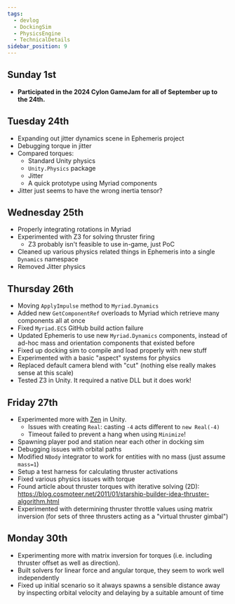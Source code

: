 ```yaml
---
tags:
  - devlog
  - DockingSim
  - PhysicsEngine
  - TechnicalDetails
sidebar_position: 9
---
```


## Sunday 1st
- **Participated in the 2024 Cylon GameJam for all of September up to the 24th.**

## Tuesday 24th
- Expanding out jitter dynamics scene in Ephemeris project
- Debugging torque in jitter
- Compared torques:
	- Standard Unity physics
	- `Unity.Physics` package
	- Jitter
	- A quick prototype using Myriad components
- Jitter just seems to have the wrong inertia tensor?
## Wednesday 25th
- Properly integrating rotations in Myriad
- Experimented with Z3 for solving thruster firing
	- Z3 probably isn't feasible to use in-game, just PoC
- Cleaned up various physics related things in Ephemeris into a single `Dynamics` namespace
- Removed Jitter physics
## Thursday 26th
- Moving `ApplyImpulse` method to `Myriad.Dynamics`
- Added new `GetComponentRef` overloads to Myriad which retrieve many components all at once
- Fixed `Myriad.ECS` GitHub build action failure
- Updated Ephemeris to use new `Myriad.Dynamics` components, instead of ad-hoc mass and orientation components that existed before
- Fixed up docking sim to compile and load properly with new stuff
- Experimented with a basic "aspect" systems for physics
- Replaced default camera blend with "cut" (nothing else really makes sense at this scale)
- Tested Z3 in Unity. It required a native DLL but it does work!
## Friday 27th
- Experimented more with [Zen](https://github.com/microsoft/Zen) in Unity.
	- Issues with creating `Real`: casting `-4` acts different to `new Real(-4)`
	- Timeout failed to prevent a hang when using `Minimize`!
- Spawning player pod and station near each other in docking sim
- Debugging issues with orbital paths
- Modified `NBody` integrator to work for entities with no mass (just assume `mass=1`)
- Setup a test harness for calculating thruster activations
- Fixed various physics issues with torque
- Found article about thruster torques with iterative solving (2D): https://blog.cosmoteer.net/2011/01/starship-builder-idea-thruster-algorithm.html
- Experimented with determining thruster throttle values using matrix inversion (for sets of three thrusters acting as a "virtual thruster gimbal")
## Monday 30th
- Experimenting more with matrix inversion for torques (i.e. including thruster offset as well as direction).
- Built solvers for linear force and angular torque, they seem to work well independently
- Fixed up initial scenario so it always spawns a sensible distance away by inspecting orbital velocity and delaying by a suitable amount of time
